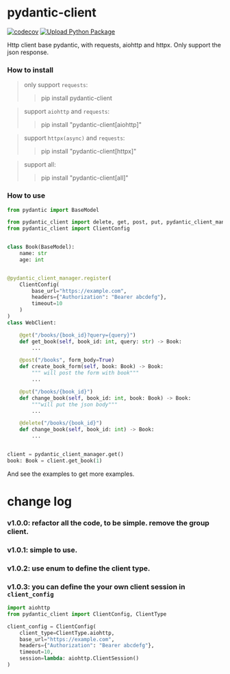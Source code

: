 # pydantic-client

[![codecov](https://codecov.io/gh/ponytailer/pydantic-client/branch/main/graph/badge.svg?token=CZX5V1YP22)](https://codecov.io/gh/ponytailer/pydantic-client) [![Upload Python Package](https://github.com/ponytailer/pydantic-client/actions/workflows/python-publish.yml/badge.svg)](https://github.com/ponytailer/pydantic-client/actions/workflows/python-publish.yml)

Http client base pydantic, with requests, aiohttp and httpx.
Only support the json response.

### How to install

> only support `requests`:
>> pip install pydantic-client

> support `aiohttp` and `requests`:
>> pip install "pydantic-client[aiohttp]"

> support `httpx(async)` and `requests`:
>> pip install "pydantic-client[httpx]"

> support all:
>> pip install "pydantic-client[all]"

### How to use

```python
from pydantic import BaseModel

from pydantic_client import delete, get, post, put, pydantic_client_manager
from pydantic_client import ClientConfig


class Book(BaseModel):
    name: str
    age: int


@pydantic_client_manager.register(
    ClientConfig(
        base_url="https://example.com",
        headers={"Authorization": "Bearer abcdefg"},
        timeout=10
    )
)
class WebClient:

    @get("/books/{book_id}?query={query}")
    def get_book(self, book_id: int, query: str) -> Book:
        ...

    @post("/books", form_body=True)
    def create_book_form(self, book: Book) -> Book:
        """ will post the form with book"""
        ...

    @put("/books/{book_id}")
    def change_book(self, book_id: int, book: Book) -> Book:
        """will put the json body"""
        ...

    @delete("/books/{book_id}")
    def change_book(self, book_id: int) -> Book:
        ...


client = pydantic_client_manager.get()
book: Book = client.get_book(1)

```

And see the examples to get more examples.

# change log

### v1.0.0: refactor all the code, to be simple. remove the group client.

### v1.0.1: simple to use.

### v1.0.2: use enum to define the client type.

### v1.0.3: you can define the your own client session in `client_config`

```python
import aiohttp
from pydantic_client import ClientConfig, ClientType

client_config = ClientConfig(
    client_type=ClientType.aiohttp,
    base_url="https://example.com",
    headers={"Authorization": "Bearer abcdefg"},
    timeout=10,
    session=lambda: aiohttp.ClientSession()
)


```
